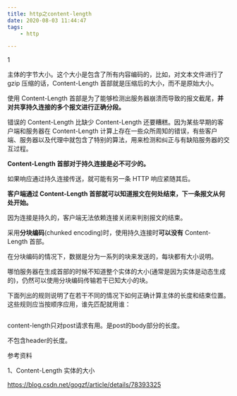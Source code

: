 ```yaml
---
title: http之content-length
date: 2020-08-03 11:44:47
tags:
	- http

---
```


1

主体的字节大小。这个大小是包含了所有内容编码的，比如，对文本文件进行了 gzip 压缩的话，Content-Length 首部就是压缩后的大小，而不是原始大小。

使用 Content-Length 首部是为了能够检测出服务器崩溃而导致的报文截尾，**并对共享持久连接的多个报文进行正确分段。**

错误的 Content-Length 比缺少 Content-Length 还要糟糕。因为某些早期的客户端和服务器在 Content-Length 计算上存在一些众所周知的错误，有些客户端、服务器以及代理中就包含了特别的算法，用来检测和纠正与有缺陷服务器的交互过程。



**Content-Length 首部对于持久连接是必不可少的。**

如果响应通过持久连接传送，就可能有另一条 HTTP 响应紧随其后。

**客户端通过 Content-Length 首部就可以知道报文在何处结束，下一条报文从何处开始。**

因为连接是持久的，客户端无法依赖连接关闭来判别报文的结束。



采用**分块编码**(chunked encoding)时，使用持久连接时**可以没有** Content-Length 首部。

在分块编码的情况下，数据是分为一系列的块来发送的，每块都有大小说明。

哪怕服务器在生成首部的时候不知道整个实体的大小(通常是因为实体是动态生成的)，仍然可以使用分块编码传输若干已知大小的块。



下面列出的规则说明了在若干不同的情况下如何正确计算主体的长度和结束位置。这些规则应当按顺序应用，谁先匹配就用谁： 

```

```



content-length只对post请求有用。是post的body部分的长度。

不包含header的长度。



参考资料

1、Content-Length 实体的大小

https://blog.csdn.net/gogzf/article/details/78393325